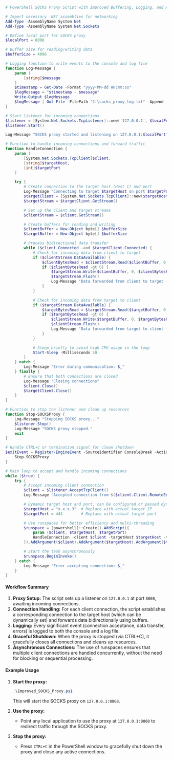 ```powershell
# PowerShell SOCKS Proxy Script with Improved Buffering, Logging, and Asynchronous Handling

# Import necessary .NET assemblies for networking
Add-Type -AssemblyName System.Net
Add-Type -AssemblyName System.Net.Sockets

# Define local port for SOCKS proxy
$localPort = 8008

# Buffer size for reading/writing data
$bufferSize = 4096

# Logging function to write events to the console and log file
function Log-Message {
    param (
        [string]$message
    )
    $timestamp = Get-Date -Format "yyyy-MM-dd HH:mm:ss"
    $logMessage = "$timestamp - $message"
    Write-Output $logMessage
    $logMessage | Out-File -FilePath "C:\socks_proxy_log.txt" -Append -Encoding UTF8
}

# Start listener for incoming connections
$listener = [System.Net.Sockets.TcpListener]::new('127.0.0.1', $localPort)
$listener.Start()

Log-Message "SOCKS proxy started and listening on 127.0.0.1:$localPort"

# Function to handle incoming connections and forward traffic
function HandleConnection {
    param (
        [System.Net.Sockets.TcpClient]$client,
        [string]$targetHost,
        [int]$targetPort
    )

    try {
        # Create connection to the target host (Host C) and port
        Log-Message "Connecting to target $targetHost on port $targetPort"
        $targetClient = [System.Net.Sockets.TcpClient]::new($targetHost, $targetPort)
        $targetStream = $targetClient.GetStream()

        # Set up the client and target streams
        $clientStream = $client.GetStream()

        # Create buffers for reading and writing
        $clientBuffer = New-Object byte[] $bufferSize
        $targetBuffer = New-Object byte[] $bufferSize

        # Process bidirectional data transfer
        while ($client.Connected -and $targetClient.Connected) {
            # Check for incoming data from client to target
            if ($clientStream.DataAvailable) {
                $clientBytesRead = $clientStream.Read($clientBuffer, 0, $clientBuffer.Length)
                if ($clientBytesRead -gt 0) {
                    $targetStream.Write($clientBuffer, 0, $clientBytesRead)
                    $targetStream.Flush()
                    Log-Message "Data forwarded from client to target ($clientBytesRead bytes)"
                }
            }

            # Check for incoming data from target to client
            if ($targetStream.DataAvailable) {
                $targetBytesRead = $targetStream.Read($targetBuffer, 0, $targetBuffer.Length)
                if ($targetBytesRead -gt 0) {
                    $clientStream.Write($targetBuffer, 0, $targetBytesRead)
                    $clientStream.Flush()
                    Log-Message "Data forwarded from target to client ($targetBytesRead bytes)"
                }
            }

            # Sleep briefly to avoid high CPU usage in the loop
            Start-Sleep -Milliseconds 50
        }
    } catch {
        Log-Message "Error during communication: $_"
    } finally {
        # Ensure that both connections are closed
        Log-Message "Closing connections"
        $client.Close()
        $targetClient.Close()
    }
}

# Function to stop the listener and clean up resources
function Stop-SOCKSProxy {
    Log-Message "Stopping SOCKS proxy..."
    $listener.Stop()
    Log-Message "SOCKS proxy stopped."
    exit
}

# Handle CTRL+C or termination signal for clean shutdown
$exitEvent = Register-EngineEvent -SourceIdentifier ConsoleBreak -Action {
    Stop-SOCKSProxy
}

# Main loop to accept and handle incoming connections
while ($true) {
    try {
        # Accept incoming client connection
        $client = $listener.AcceptTcpClient()
        Log-Message "Accepted connection from $($client.Client.RemoteEndPoint)"

        # Dynamic target host and port, can be configured or passed dynamically
        $targetHost = "x.x.x.3"  # Replace with actual target IP
        $targetPort = 443        # Replace with actual target port

        # Use runspaces for better efficiency and multi-threading
        $runspace = [powershell]::Create().AddScript({
            param ($client, $targetHost, $targetPort)
            HandleConnection -client $client -targetHost $targetHost -targetPort $targetPort
        }).AddArgument($client).AddArgument($targetHost).AddArgument($targetPort)

        # Start the task asynchronously
        $runspace.BeginInvoke()
    } catch {
        Log-Message "Error accepting connection: $_"
    }
}
```

#### Workflow Summary

1. **Proxy Setup:** The script sets up a listener on `127.0.0.1` at port `8008`, awaiting incoming connections.
2. **Connection Handling:** For each client connection, the script establishes a corresponding connection to the target host (which can be dynamically set) and forwards data bidirectionally using buffers.
3. **Logging:** Every significant event (connection acceptance, data transfer, errors) is logged to both the console and a log file.
4. **Graceful Shutdown:** When the proxy is stopped (via CTRL+C), it gracefully closes all connections and cleans up resources.
5. **Asynchronous Connections:** The use of runspaces ensures that multiple client connections are handled concurrently, without the need for blocking or sequential processing.

#### Example Usage

1. **Start the proxy:**
	```powershell
	.\Improved_SOCKS_Proxy.ps1
	```    
	This will start the SOCKS proxy on `127.0.0.1:8008`.

2. **Use the proxy:**
    - Point any local application to use the proxy at `127.0.0.1:8008` to redirect traffic through the SOCKS proxy.
3. **Stop the proxy:**
    - Press `CTRL+C` in the PowerShell window to gracefully shut down the proxy and close any active connections.